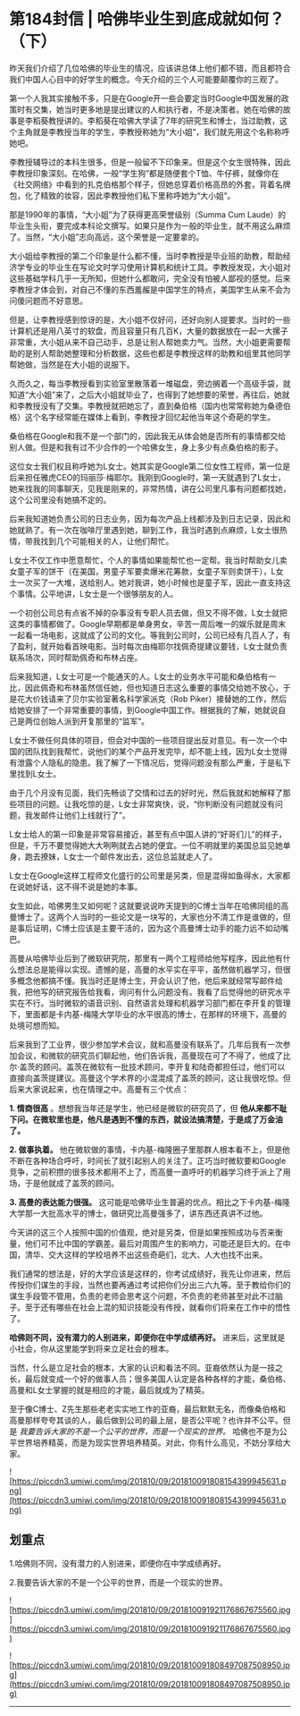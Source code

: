 # 第184封信 | 哈佛毕业生到底成就如何？（下）

昨天我们介绍了几位哈佛的毕业生的情况，应该讲总体上他们都不错，而且都符合我们中国人心目中的好学生的概念。今天介绍的三个人可能要颠覆你的三观了。

第一个人我其实接触不多，只是在Google开一些会要定当时Google中国发展的政策时有交集，她当时更多地是提出建议的人和执行者，不是决策者。她在哈佛的故事是李稻葵教授讲的。李稻葵在哈佛大学读了7年的研究生和博士，当过助教，这个主角就是李教授当年的学生，李教授称她为“大小姐”，我们就先用这个名称称呼她吧。

李教授辅导过的本科生很多，但是一般留不下印象来。但是这个女生很特殊，因此李教授印象深刻。在哈佛，一般“学生狗”都是随便套个T恤、牛仔裤，就像你在《社交网络》中看到的扎克伯格那个样子，但她总穿着价格高昂的外套，背着名牌包，化了精致的妆容，因此李教授他们私下里称呼她为“大小姐”。

那是1990年的事情，“大小姐”为了获得更高荣誉级别（Summa Cum Laude）的毕业生头衔，要完成本科论文撰写。如果只是作为一般的毕业生，就不用这么麻烦了。当然，“大小姐”志向高远，这个荣誉是一定要拿的。

大小姐给李教授的第二个印象是什么都不懂，当时李教授是毕业班的助教，帮助经济学专业的毕业生在写论文时学习使用计算机和统计工具。李教授发现，大小姐对这些基础学科几乎一无所知，但她什么都敢问，完全没有怕被人鄙视的感觉。后来李教授才体会到，对自己不懂的东西羞赧是中国学生的特点，美国学生从来不会为问傻问题而不好意思。

但是，让李教授感到惊讶的是，大小姐不仅好问，还好向别人提要求。当时的一些计算机还是用八英寸的软盘，而且容量只有几百K，大量的数据放在一起一大摞子非常重，大小姐从来不自己动手，总是让别人帮她卖力气。当然，大小姐更需要帮助的是别人帮助她整理和分析数据，这些也都是李教授这样的助教和组里其他同学帮她做，当然是在大小姐的说服下。

久而久之，每当李教授看到实验室里散落着一堆磁盘，旁边搁着一个高级手袋，就知道“大小姐”来了，之后大小姐就毕业了，也得到了她想要的荣誉，再往后，她就和李教授没有了交集。李教授就把她忘了，直到桑伯格（国内也常常称她为桑德伯格）这个名字经常能在媒体上看到，李教授才回忆起他当年这个奇葩的学生。

桑伯格在Google和我不是一个部门的，因此我无从体会她是否所有的事情都交给别人做。但是和我有过不少合作的一个哈佛女生，身上多少有点桑伯格的影子。

这位女士我们权且称呼她为L女士。她其实是Google第二位女性工程师，第一位是后来担任雅虎CEO的玛丽莎·梅耶尔。我刚到Google时，第一天就遇到了L女士，她来找我的同事聊天，见我是刚来的，非常热情，讲在公司里凡事有问题都找她，这个公司里没有她搞不定的。

后来我知道她负责公司的日志业务，因为每次产品上线都涉及到日志记录，因此和她就熟了。有一次在咖啡厅里遇到她，聊到工作，我当时遇到点麻烦，L女士很热情，带我找到几个可能相关的人，让他们帮忙。

L女士不仅工作中愿意帮忙，个人的事情如果能帮忙也一定帮。我当时帮助女儿卖女童子军的饼干（在美国，男童子军要卖爆米花筹款，女童子军则卖饼干），L女士一次买了一大堆，送给别人。她对我讲，她小时候也是童子军，因此一直支持这个事情。公平地讲，L女士是一个很够朋友的人。

一个初创公司总有点省不掉的杂事没有专职人员去做，但又不得不做，L女士就把这类的事情都做了。Google早期都是单身男女，辛苦一周后唯一的娱乐就是周末一起看一场电影，这就成了公司的文化。等我到公司时，公司已经有几百人了，有了盈利，就开始看首映电影。当时每次由梅耶尔找佩奇提建议要钱，L女士就负责联系场次，同时帮助佩奇和布林占座。

后来我知道，L女士可是一个能通天的人。L女士的业务水平可能和桑伯格有一比，因此佩奇和布林虽然信任她，但也知道日志这么重要的事情交给她不放心，于是花大价钱请来了贝尔实验室著名科学家派克（Rob Piker）接替她的工作，然后给她安排了一个非常重要的事情，到Google中国工作。根据我的了解，她就说自己是两位创始人派到开复那里的“监军”。

L女士不做任何具体的项目，但会对中国的一些项目提出反对意见。有一次一个中国的团队找到我帮忙，说他们的某个产品开发完毕，却不能上线，因为L女士觉得有泄露个人隐私的隐患。我了解了一下情况后，觉得问题没有那么严重，于是私下里找到L女士。

由于几个月没有见面，我们先畅谈了交情和过去的好时光，然后我就和她解释了那些项目的问题。让我吃惊的是，L女士非常爽快，说，“你判断没有问题就没有问题，我发邮件让他们上线就行了”。

L女士给人的第一印象是非常容易接近，甚至有点中国人讲的“好哥们儿”的样子，但是，千万不要觉得她大大咧咧就去占她的便宜。一位不明就里的美国总监见她单身，跑去撩妹，L女士一个邮件发出去，这位总监就走人了。

L女士在Google这样工程师文化盛行的公司里是另类，但是混得如鱼得水，大家都在说她好话，这不得不说是她的本事。

女生如此，哈佛男生又如何呢？这就要说说昨天提到的C博士当年在哈佛同组的高曼博士了。这两个人当时的一些论文是一块写的，大家也分不清工作是谁做的，但是事后证明，C博士应该是主要干活的，因为这个高曼博士动手的能力远不如动嘴巴。

高曼从哈佛毕业后到了微软研究院，那里有一两个工程师给他写程序，因此他有什么想法总是能得以实现。遗憾的是，高曼的水平实在平平，虽然做机器学习，但很多概念他都搞不懂。我当时还是博士生，开会认识了他，他后来就经常写邮件给我，把他写的研究报告给我看，询问有什么问题没有。我看了后觉得他的研究水平实在不行。当时微软的语音识别、自然语言处理和机器学习部门都在李开复的管理下，里面都是卡内基-梅隆大学毕业的水平很高的博士，在那样的环境下，高曼的处境可想而知。

后来我到了工业界，很少参加学术会议，就和高曼没有联系了。几年后我有一次参加会议，和微软的研究员们聊起他，他们告诉我，高曼现在可了不得了，他成了比尔·盖茨的顾问。盖茨在微软有一批技术顾问，李开复和陆奇都担任过，他们可以直接向盖茨提建议。高曼这个学术界的小混混成了盖茨的顾问，这让我很吃惊。但后来大家说起来，也在情理之中。高曼有三个优点：

 **1. 情商很高** 。想想我当年还是学生，他已经是微软的研究员了，但 **他从来都不耻下问。在微软里也是，他凡是遇到不懂的东西，就设法搞清楚，于是成了万金油了。**

 **2. 做事执着。** 他在微软做的事情，卡内基-梅隆圈子里那群人根本看不上，但是他不断在各种场合呼吁，时间长了就引起别人的关注了。正巧当时微软要和Google 竞争，之前积攒的很多技术都用不上了，而高曼一直呼吁的机器学习终于派上了用场，于是他就成了盖茨的顾问。

 **3. 高曼的表达能力很强。** 这可能是哈佛毕业生普遍的优点。相比之下卡内基-梅隆大学那一大批高水平的博士，做研究比高曼强多了，讲东西还真讲不过他。

今天讲的这三个人按照中国的价值观，绝对是另类，但是如果按照成功与否来衡量，他们可不比中国的学霸差。最后对周围产生的影响力，可能还是巨大的。在中国，清华、交大这样的学校培养不出这些奇葩们，北大、人大也找不出来。

我们通常的想法是，好的大学应该是这样的，你考试成绩好，我先让你进来，然后传授你们谋生的手段，当然也要再通过考试把你们分出三六九等。至于教给你们的谋生手段管不管用，负责的老师会思考这个问题，不负责的老师甚至对此不过脑子。至于还有哪些在社会上混的知识技能没有传授，就看你们将来在工作中的悟性了。

 **哈佛则不同，没有潜力的人别进来，即便你在中学成绩再好。** 进来后，这里就是小社会，你从这里能学到将来立足社会的根本。

当然，什么是立足社会的根本，大家的认识和看法不同。亚裔依然认为是一技之长，最后就变成一个好的做事人员；很多美国人认定是各种各样的才能，桑伯格、高曼和L女士掌握的就是相应的才能，最后就成为了精英。

至于像C博士、Z先生那些老老实实地工作的亚裔，最后默默无名，而像桑伯格和高曼那样夸夸其谈的人，最后做到公司的最上层，是否公平呢？也许并不公平。但是 *我要告诉大家的不是一个公平的世界，而是一个现实的世界。* 哈佛也不是为公平世界培养精英，而是为现实世界培养精英。对此，你有什么高见，不妨分享给大家。

![https://piccdn3.umiwi.com/img/201810/09/201810091808154399945631.png](https://piccdn3.umiwi.com/img/201810/09/201810091808154399945631.png)

## 划重点

1.哈佛则不同，没有潜力的人别进来，即便你在中学成绩再好。

2.我要告诉大家的不是一个公平的世界，而是一个现实的世界。

![https://piccdn3.umiwi.com/img/201810/09/201810091921176867675560.jpg](https://piccdn3.umiwi.com/img/201810/09/201810091921176867675560.jpg)

![https://piccdn3.umiwi.com/img/201810/09/201810091808497087508950.jpg](https://piccdn3.umiwi.com/img/201810/09/201810091808497087508950.jpg)

---

